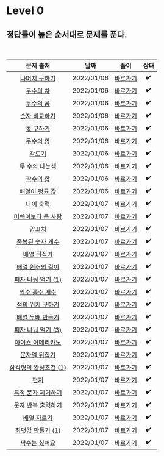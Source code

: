 # Level 0

## 정답률이 높은 순서대로 문제를 푼다.
<br>

|        문제 출처         |      날짜           | 풀이    |  상태    |
| :--: | :--------------------------: | :-------------: | :--------:  |
|    [나머지 구하기](https://school.programmers.co.kr/learn/courses/30/lessons/120810)     | 2022/01/06 | [바로가기](./120810.js) | ✔️ | 
|    [두수의 차](https://school.programmers.co.kr/learn/courses/30/lessons/120803)     | 2022/01/06 | [바로가기](./120803.js) | ✔️ |  
|    [두수의 곱](https://school.programmers.co.kr/learn/courses/30/lessons/120804)     | 2022/01/06 | [바로가기](./120804.js) | ✔️ | 
|   [숫자 비교하기](https://school.programmers.co.kr/learn/courses/30/lessons/120807)    | 2022/01/06 | [바로가기](./120807.js) | ✔️ | 
|    [몫 구하기](https://school.programmers.co.kr/learn/courses/30/lessons/120805)     | 2022/01/06 | [바로가기](./120805.js) | ✔️ | 
|    [두수의 합](https://school.programmers.co.kr/learn/courses/30/lessons/120802)     | 2022/01/06 | [바로가기](./120802.js) | ✔️ | 
|    [각도기](https://school.programmers.co.kr/learn/courses/30/lessons/120829)    | 2022/01/06 | [바로가기](./120829.js) | ✔️ | 
|    [두 수의 나눗셈 ](https://school.programmers.co.kr/learn/courses/30/lessons/120806)    | 2022/01/06 | [바로가기](./120806.js) | ✔️ | 
|   [짝수의 합](https://school.programmers.co.kr/learn/courses/30/lessons/120831)     | 2022/01/06 | [바로가기](./120831.js) | ✔️ | 
|    [배열이 평균 값](https://school.programmers.co.kr/learn/courses/30/lessons/120817)     | 2022/01/06 | [바로가기](./120817.js) | ✔️ | 
|    [나이 출력](https://school.programmers.co.kr/learn/courses/30/lessons/120820)     | 2022/01/07 | [바로가기](./120820.js) | ✔️ | 
|    [머쓱이보다 큰 사람](https://school.programmers.co.kr/learn/courses/30/lessons/120585)     | 2022/01/07 | [바로가기](./120585.js) | ✔️ |  
|    [양꼬치](https://school.programmers.co.kr/learn/courses/30/lessons/120830)     | 2022/01/07 | [바로가기](./120830.js) | ✔️ | 
|   [중복된 숫자 개수](https://school.programmers.co.kr/learn/courses/30/lessons/120583)    | 2022/01/07 | [바로가기](./120583.js) | ✔️ | 
|    [배열 뒤집기](https://school.programmers.co.kr/learn/courses/30/lessons/120821)     | 2022/01/07 | [바로가기](./120821.js) | ✔️ | 
|    [배열 원소의 길이](https://school.programmers.co.kr/learn/courses/30/lessons/120854)     | 2022/01/07 | [바로가기](./120854.js) | ✔️ | 
|    [피자 나눠 먹기 (1)](https://school.programmers.co.kr/learn/courses/30/lessons/120814)    | 2022/01/07 | [바로가기](./120814.js) | ✔️ | 
|    [짝수 홀수 개수](https://school.programmers.co.kr/learn/courses/30/lessons/120824)    | 2022/01/07 | [바로가기](./120824.js) | ✔️ | 
|   [점의 위치 구하기](https://school.programmers.co.kr/learn/courses/30/lessons/120841)     | 2022/01/07 | [바로가기](./120841.js) | ✔️ | 
|    [배열 두배 만들기](https://school.programmers.co.kr/learn/courses/30/lessons/120809)     | 2022/01/07 | [바로가기](./120809.js) | ✔️ | 
|    [피자 나눠 먹기 (3)](https://school.programmers.co.kr/learn/courses/30/lessons/120816)     | 2022/01/07 | [바로가기](./120816.js) | ✔️ | 
|    [아이스 아메리카노](https://school.programmers.co.kr/learn/courses/30/lessons/120819)     | 2022/01/07 | [바로가기](./120819.js) | ✔️ |  
|    [문자열 뒤집기](https://school.programmers.co.kr/learn/courses/30/lessons/120822)     | 2022/01/07 | [바로가기](./120822.js) | ✔️ | 
|   [삼각형의 완성조건 (1)](https://school.programmers.co.kr/learn/courses/30/lessons/120889)    | 2022/01/07 | [바로가기](./120889.js) | ✔️ | 
|    [편지](https://school.programmers.co.kr/learn/courses/30/lessons/120898)     | 2022/01/07 | [바로가기](./120898.js) | ✔️ | 
|    [특정 문자 제거하기](https://school.programmers.co.kr/learn/courses/30/lessons/120826)     | 2022/01/07 | [바로가기](./120826.js) | ✔️ | 
|    [문자 반복 출력하기](https://school.programmers.co.kr/learn/courses/30/lessons/120825)    | 2022/01/07 | [바로가기](./120825.js) | ✔️ | 
|    [배열 자르기](https://school.programmers.co.kr/learn/courses/30/lessons/120833)    | 2022/01/07 | [바로가기](./120833.js) | ✔️ | 
|   [최댓값 만들기 (1)](https://school.programmers.co.kr/learn/courses/30/lessons/120847)     | 2022/01/07 | [바로가기](./120847.js) | ✔️ | 
|    [짝수는 싫어요](https://school.programmers.co.kr/learn/courses/30/lessons/120813)     | 2022/01/07 | [바로가기](./120813.js) | ✔️ | 


